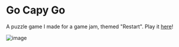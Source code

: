 # Go Capy Go
A puzzle game I made for a game jam, themed "Restart". Play it [here](https://nengyi-jonathan-jiang.github.io/Go-Capy-Go/)!

![image](https://nengyi-jonathan-jiang.github.io/Go-Capy-Go/res/image/backgrounds/homescreen.png)
